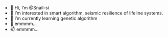 - 👋 Hi, I’m @Snail-si
- 👀 I’m interested in smart algorithm, seismic resilience of lifeline systems.
- 🌱 I’m currently learning genetic algorithm
- 💞️ emmmm...
- 📫 emmmm...

<!---
Snail-si/Snail-si is a ✨ special ✨ repository because its `README.md` (this file) appears on your GitHub profile.
You can click the Preview link to take a look at your changes.
--->
